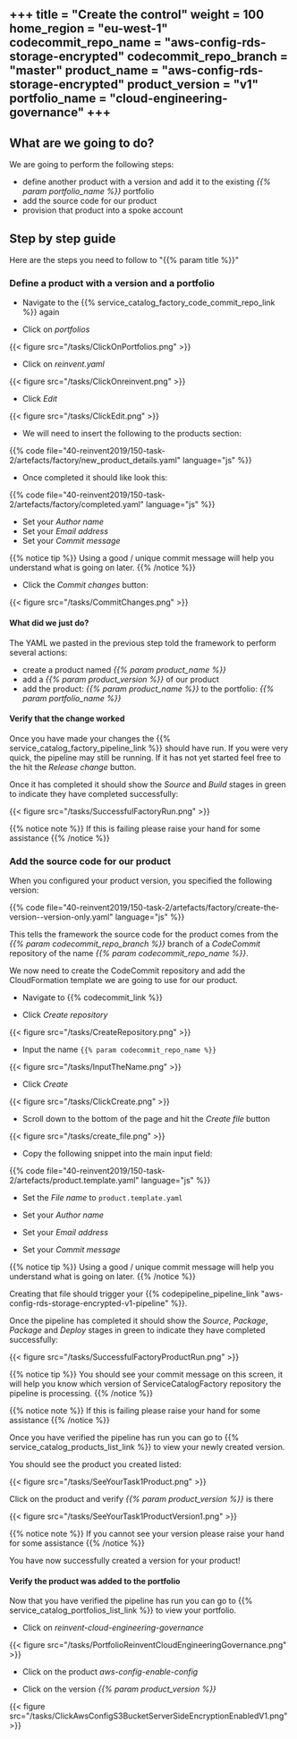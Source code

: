+++
title = "Create the control"
weight = 100
home_region = "eu-west-1"
codecommit_repo_name = "aws-config-rds-storage-encrypted" 
codecommit_repo_branch = "master" 
product_name = "aws-config-rds-storage-encrypted"
product_version = "v1"
portfolio_name = "cloud-engineering-governance"
+++
---

## What are we going to do?

We are going to perform the following steps:

- define another product with a version and add it to the existing _{{% param portfolio_name %}}_ portfolio 
- add the source code for our product
- provision that product into a spoke account

## Step by step guide

Here are the steps you need to follow to "{{% param title %}}"

### Define a product with a version and a portfolio

- Navigate to the {{% service_catalog_factory_code_commit_repo_link %}} again

- Click on *portfolios*

{{< figure src="/tasks/ClickOnPortfolios.png" >}}

- Click on *reinvent.yaml*

{{< figure src="/tasks/ClickOnreinvent.png" >}}

- Click *Edit*

{{< figure src="/tasks/ClickEdit.png" >}}

- We will need to insert the following to the products section:

{{% code file="40-reinvent2019/150-task-2/artefacts/factory/new_product_details.yaml" language="js" %}}

- Once completed it should like look this: 

{{% code file="40-reinvent2019/150-task-2/artefacts/factory/completed.yaml" language="js" %}}
 
- Set your *Author name*
- Set your *Email address*
- Set your *Commit message*

{{% notice tip %}}
Using a good / unique commit message will help you understand what is going on later.
{{% /notice %}}

- Click the *Commit changes* button:

{{< figure src="/tasks/CommitChanges.png" >}}

#### What did we just do?

The YAML we pasted in the previous step told the framework to perform several actions:

- create a product named _{{% param product_name %}}_
- add a _{{% param product_version %}}_ of our product
- add the product: _{{% param product_name %}}_ to the portfolio: _{{% param portfolio_name %}}_

#### Verify that the change worked

Once you have made your changes the {{% service_catalog_factory_pipeline_link %}} should have run. If you were very quick, the pipeline 
may still be running.  If it has not yet started feel free to the hit the *Release change* button.

Once it has completed it should show the *Source* and *Build* stages in green to indicate they have completed 
successfully:

{{< figure src="/tasks/SuccessfulFactoryRun.png" >}}

{{% notice note %}}
If this is failing please raise your hand for some assistance
{{% /notice %}}


### Add the source code for our product

When you configured your product version, you specified the following version: 

{{% code file="40-reinvent2019/150-task-2/artefacts/factory/create-the-version--version-only.yaml" language="js" %}}

This tells the framework the source code for the product comes from the _{{% param codecommit_repo_branch %}}_ branch of a
_CodeCommit_ repository of the name _{{% param codecommit_repo_name %}}_. 

We now need to create the CodeCommit repository and add the CloudFormation template we are going to use for our
product.

- Navigate to {{% codecommit_link %}}

- Click *Create repository*

{{< figure src="/tasks/CreateRepository.png" >}}

- Input the name `{{% param codecommit_repo_name %}}`

{{< figure src="/tasks/InputTheName.png" >}}

- Click *Create*

{{< figure src="/tasks/ClickCreate.png" >}}

- Scroll down to the bottom of the page and hit the *Create file* button

{{< figure src="/tasks/create_file.png" >}}

- Copy the following snippet into the main input field:

{{% code  file="40-reinvent2019/150-task-2/artefacts/product.template.yaml" language="js" %}}

- Set the *File name* to `product.template.yaml`

- Set your *Author name*
- Set your *Email address*
- Set your *Commit message*

{{% notice tip %}}
Using a good / unique commit message will help you understand what is going on later.
{{% /notice %}}

Creating that file should trigger your 
{{% codepipeline_pipeline_link "aws-config-rds-storage-encrypted-v1-pipeline" %}}.  

Once the pipeline has completed it should show the *Source*, *Package*, *Package* and *Deploy* stages in green to indicate they have 
completed successfully:

{{< figure src="/tasks/SuccessfulFactoryProductRun.png" >}}

{{% notice tip %}}
You should see your commit message on this screen, it will help you know which version of ServiceCatalogFactory repository the 
pipeline is processing.
{{% /notice %}}

{{% notice note %}}
If this is failing please raise your hand for some assistance
{{% /notice %}}

Once you have verified the pipeline has run you can go to {{% service_catalog_products_list_link %}} to view your newly
created version.

You should see the product you created listed:

{{< figure src="/tasks/SeeYourTask1Product.png" >}}

Click on the product and verify *{{% param product_version %}}* is there

{{< figure src="/tasks/SeeYourTask1ProductVersion1.png" >}}

{{% notice note %}}
If you cannot see your version please raise your hand for some assistance
{{% /notice %}}

You have now successfully created a version for your product! 

#### Verify the product was added to the portfolio

Now that you have verified the pipeline has run you can go to {{% service_catalog_portfolios_list_link %}} to view your
portfolio.

- Click on *reinvent-cloud-engineering-governance*

{{< figure src="/tasks/PortfolioReinventCloudEngineeringGovernance.png" >}}

- Click on the product *aws-config-enable-config*

- Click on the version *_{{% param product_version %}}_*

{{< figure src="/tasks/ClickAwsConfigS3BucketServerSideEncryptionEnabledV1.png" >}}
